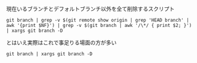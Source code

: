 現在いるブランチとデフォルトブランチ以外を全て削除するスクリプト

```shell
git branch | grep -v $(git remote show origin | grep 'HEAD branch' | awk '{print $NF}') | grep -v $(git branch | awk '/\*/ { print $2; }') | xargs git branch -D
```

とはいえ実際はこれで事足りる場面の方が多い

```shell
git branch | xargs git branch -D
```
